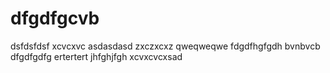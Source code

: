 # dfgdfgcvb
dsfdsfdsf
xcvcxvc
asdasdasd
zxczxcxz
qweqweqwe
fdgdfhgfgdh
bvnbvcb
dfgdfgdfg
ertertert
jhfghjfgh
xcvxcvcxsad
